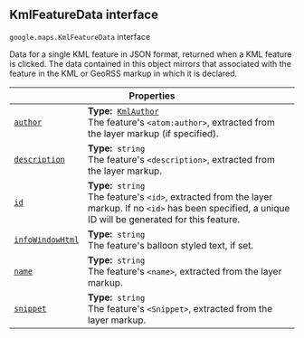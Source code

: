 
<h2 id="KmlFeatureData">KmlFeatureData interface</h2>
<p>
<code><span itemprop="path">google.maps</span>.<span itemprop="name">KmlFeatureData</span></code>
interface
</p>
<p>Data for a single KML feature in JSON format, returned when a KML feature is clicked. The data contained in this object mirrors that associated with the feature in the KML or GeoRSS markup in which it is declared.</p>
<div class="devsite-table-wrapper"><table class="properties responsive" summary="interface KmlFeatureData - Properties">
<thead>
<tr><th colspan="2">Properties</th>
</tr></thead>
<tbody>
<tr id="KmlFeatureData.author">
<td itemprop="property"><code><a class="secret-link" href="#KmlFeatureData.author"><span>author</span></a></code></td>
<td><div><strong>Type:</strong>&nbsp; <code><a href="KmlAuthor.md">KmlAuthor</a></code></div>
<div class="desc">The feature's <code>&lt;atom:author&gt;</code>, extracted from the layer markup (if specified).</div></td>
</tr>
<tr id="KmlFeatureData.description">
<td itemprop="property"><code><a class="secret-link" href="#KmlFeatureData.description"><span>description</span></a></code></td>
<td><div><strong>Type:</strong>&nbsp; <code>string</code></div>
<div class="desc">The feature's <code>&lt;description&gt;</code>, extracted from the layer markup.</div></td>
</tr>
<tr id="KmlFeatureData.id">
<td itemprop="property"><code><a class="secret-link" href="#KmlFeatureData.id"><span>id</span></a></code></td>
<td><div><strong>Type:</strong>&nbsp; <code>string</code></div>
<div class="desc">The feature's <code>&lt;id&gt;</code>, extracted from the layer markup. If no <code>&lt;id&gt;</code> has been specified, a unique ID will be generated for this feature.</div></td>
</tr>
<tr id="KmlFeatureData.infoWindowHtml">
<td itemprop="property"><code><a class="secret-link" href="#KmlFeatureData.infoWindowHtml"><span>infoWindowHtml</span></a></code></td>
<td><div><strong>Type:</strong>&nbsp; <code>string</code></div>
<div class="desc">The feature's balloon styled text, if set.</div></td>
</tr>
<tr id="KmlFeatureData.name">
<td itemprop="property"><code><a class="secret-link" href="#KmlFeatureData.name"><span>name</span></a></code></td>
<td><div><strong>Type:</strong>&nbsp; <code>string</code></div>
<div class="desc">The feature's <code>&lt;name&gt;</code>, extracted from the layer markup.</div></td>
</tr>
<tr id="KmlFeatureData.snippet">
<td itemprop="property"><code><a class="secret-link" href="#KmlFeatureData.snippet"><span>snippet</span></a></code></td>
<td><div><strong>Type:</strong>&nbsp; <code>string</code></div>
<div class="desc">The feature's <code>&lt;Snippet&gt;</code>, extracted from the layer markup.</div></td>
</tr>
</tbody>
</table></div>
